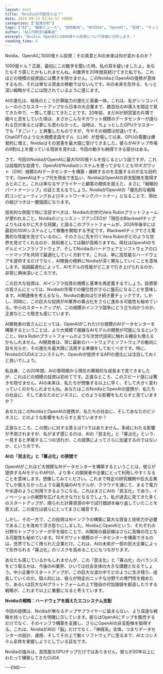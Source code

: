 ```yaml
---
layout: post
title: "Nvidiaの可能性とは？"
date: 2025-09-23 02:01:57 +0000
categories: ["投資分析"]
tags: ["AI", "最新ニュース", "技術動向", "NVIDIA", "OpenAI", "投資", "チップ"]
author: "ALLFORCES編集部"
excerpt: "Nvidia、OpenAIに1000億ドル投資について詳細に分析します。"
reading_time: 8
---
```


Nvidia、OpenAIに1000億ドル投資：その真意とAIの未来は何が変わるのか？

1000億ドル？正直、最初にこの数字を聞いた時、私の耳を疑いましたよ。あなたもそう感じたかもしれませんね。AI業界を20年間見続けてきた私でも、これほどの規模の投資話には驚きを隠せません。このNvidiaとOpenAIの提携が意味するもの、それは単なる資金の移動ではないんです。AIの未来を形作る、もっと深い戦略がそこには隠されているように感じます。

AIの進化は、結局のところ計算能力の進化と表裏一体。これは、私がシリコンバレーの小さなスタートアップから日本の大企業まで、数百社のAI導入を間近で見てきた中で、一貫して感じてきたことです。20年前、まだAIが研究室の片隅で細々と息をしていた頃は、まさかこんなギガワット規模のデータセンターが語られる日が来るとは夢にも思わなかった。当時は、ちょっとしたGPUクラスターでも「すごい！」と興奮したものですが、今やその規模は桁違いです。ChatGPTのような大規模言語モデル（LLM）が登場して以来、GPUの需要は爆発的に増え、Nvidiaはその恩恵を最大限に受けてきました。彼らがAIチップ市場の9割以上を握っている現状を見れば、今回の動きも納得できる部分はある。

さて、今回のNvidiaがOpenAIに最大1000億ドルを投じるという話ですが、これは段階的な投資で、OpenAIがNvidiaのシステムを使って少なくとも10ギガワット（GW）規模のAIデータセンターを構築・展開するのを支援するのが主な目的です。OpenAIはチップ代を現金で支払い、NvidiaはOpenAIの非支配株を取得するとのこと。これは単なるサプライヤーと顧客の関係を超えた、まさに「戦略的パートナーシップ」の証と言えるでしょう。NvidiaがOpenAIの「優先的な戦略的コンピューティングおよびネットワーキングパートナー」となることで、両社の結びつきは一層強固になります。

技術的な側面で特に注目すべきは、Nvidiaの次世代Vera Rubinプラットフォームが使われること。Nvidiaのジェンスン・フアンCEOが「現在のBlackwellチップよりもはるかに大きな飛躍」と語るこのプラットフォームが、2026年後半には最初の1GWシステムとして稼働を開始する予定です。Blackwellチップでさえ驚異的な性能を見せているのに、そのさらに先を行くVera Rubinがどのような世界を見せてくれるのか、技術者としては胸が高鳴りますね。両社はOpenAIのモデルとインフラソフトウェア、そしてNvidiaのハードウェアとソフトウェアのロードマップを共同で最適化していく方針です。これは、単に高性能なハードウェアを提供するだけでなく、AI開発の根幹にNvidiaが深く関与していくことを意味します。協調最適化によって、AIモデルの性能がどこまで引き上げられるのか、非常に興味深いところです。

この巨大な投資は、AIインフラ投資の規模と基準を再定義するでしょう。投資家の皆さんにとっては、Nvidiaの市場での優位性がさらに盤石になることを意味します。AI関連株を考えるなら、Nvidiaの動向は引き続き要チェックです。しかし、同時に、この巨大な投資がAI業界の寡占化をさらに進める可能性も秘めている。中小のスタートアップが、この規模のインフラ競争にどう立ち向かうのか、正直なところ懸念も感じています。

AI開発者の皆さんにとっては、OpenAIがこれだけの規模のAIデータセンターを構築するということは、より大規模で複雑なAIモデルの開発が可能になるということ。Vera Rubinプラットフォームのような次世代技術に触れる機会も増えるかもしれません。AI開発者は、常に最新のハードウェアとソフトウェアの動向に目を光らせ、その進化を最大限に活用する準備をしておくべきです。特に、NvidiaのCUDAエコシステムや、OpenAIが提供するAPIの進化には注目しておくと良いでしょう。

私自身、この20年間、AIの黎明期から現在の爆発的な成長まで見てきましたが、これほどの規模の投資は初めてです。正直なところ、このスピード感には驚きを隠せません。AIの未来は、私たちが想像する以上に早く、そして大きく変わっていくのかもしれませんね。あなたはこのNvidiaとOpenAIの提携が、私たちの社会に、そしてあなたのビジネスに、どのような影響をもたらすと見ていますか？

あなたはこのNvidiaとOpenAIの提携が、私たちの社会に、そしてあなたのビジネスに、どのような影響をもたらすと見ていますか？

正直なところ、この問いに対する答えは1つではありません。多岐にわたる影響が予測されますが、私がまず感じるのは、AIの「民主化」と「寡占化」という、一見すると矛盾する二つの流れが、この提携によってさらに加速するのではないか、という点です。

**AIの「民主化」と「寡占化」の狭間で**

OpenAIがこれほど大規模なAIデータセンターを構築するということは、彼らが提供するAIモデルやAPIが、より多くの開発者や企業にとって利用しやすくなることを意味します。想像してみてください。これまで特定の研究機関や巨大企業でしか扱えなかったような最先端のAIモデルが、クラウドを通じて、まるで電力や水道のように利用できるようになる。これはまさにAIの「民主化」であり、イノベーションの裾野を広げる大きな力となるでしょう。私が過去に見てきた多くのスタートアップが、限られた計算資源の中で試行錯誤を繰り返していたことを思えば、この変化は彼らにとってまさに福音です。

しかし、その一方で、この投資はAIインフラの構築に莫大な資金と技術力が必要であることを改めて浮き彫りにしました。NvidiaとOpenAIという、それぞれの分野のトップランナーが手を組むことで、AI開発の最前線はさらに高嶺の花となる可能性も秘めています。10ギガワット規模のデータセンターを構築できるのは、世界でもごく限られた企業だけ。これは、AIの未来が一部の巨大企業によって形作られる「寡占化」のリスクを高めることにもつながります。

あなたも感じているかもしれませんが、この「民主化」と「寡占化」のバランスをどう取るかは、今後のAI業界、ひいては社会全体の大きな課題となるでしょう。中小企業やスタートアップが、この巨大な波の中でどのように生き残り、成長していくのか。個人的には、彼らが特定のニッチな分野での専門性を極めたり、あるいは巨大なAIプラットフォームの上で独自の付加価値を創造したりする戦略が、これまで以上に重要になると考えています。

**Nvidiaの戦略：ハードウェアを超えたエコシステム支配**

今回の提携は、Nvidiaが単なるチップサプライヤーに留まらない、より深遠な戦略を持っていることを明確に示しています。彼らはOpenAIにチップを販売するだけでなく、そのインフラ構築を支援し、さらにOpenAIの非支配株を取得する。これは、NvidiaがAIの「脳」だけでなく、「神経系」全体、つまりデータセンターの設計、運用、そしてその上で動くソフトウェアに至るまで、AIエコシステム全体を掌握しようとしている証左です。

Nvidiaの強みは、高性能なGPUチップだけではありません。彼らが20年以上にわたって構築してきたCUDA

---END---